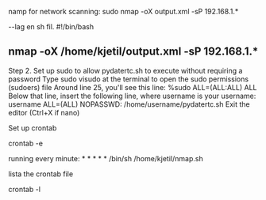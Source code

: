 namp for network scanning:
sudo nmap -oX output.xml -sP 192.168.1.*


--lag en sh fil. 
#!/bin/bash         

nmap -oX /home/kjetil/output.xml -sP 192.168.1.*
---

Step 2. Set up sudo to allow pydatertc.sh to execute without requiring a password
Type sudo visudo at the terminal to open the sudo permissions (sudoers) file
Around line 25, you'll see this line: %sudo   ALL=(ALL:ALL) ALL
Below that line, insert the following line, where username is your username:
username  ALL=(ALL) NOPASSWD: /home/username/pydatertc.sh
Exit the editor (Ctrl+X if nano)

Set up crontab

crontab -e

running every minute: * * * * * /bin/sh /home/kjetil/nmap.sh

lista the crontab file 

crontab -l



